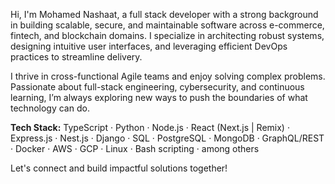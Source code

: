 Hi, I'm Mohamed Nashaat, a full stack developer with a strong background in building scalable, secure, and maintainable software across e-commerce, fintech, and blockchain domains. I specialize in architecting robust systems, designing intuitive user interfaces, and leveraging efficient DevOps practices to streamline delivery.

I thrive in cross-functional Agile teams and enjoy solving complex problems. Passionate about full-stack engineering, cybersecurity, and continuous learning, I’m always exploring new ways to push the boundaries of what technology can do.

**Tech Stack:** TypeScript · Python · Node.js · React (Next.js | Remix) · Express.js · Nest.js · Django · SQL · PostgreSQL · MongoDB · GraphQL/REST · Docker · AWS · GCP · Linux · Bash scripting · among others

Let's connect and build impactful solutions together!
